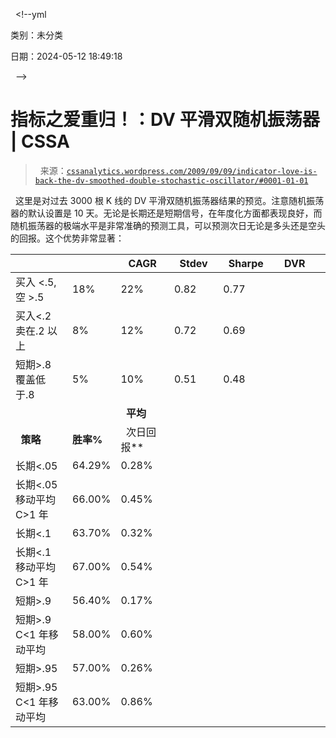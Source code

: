   <!--yml

类别：未分类

日期：2024-05-12 18:49:18

  -->

# 指标之爱重归！：DV 平滑双随机振荡器 | CSSA

>   来源：[`cssanalytics.wordpress.com/2009/09/09/indicator-love-is-back-the-dv-smoothed-double-stochastic-oscillator/#0001-01-01`](https://cssanalytics.wordpress.com/2009/09/09/indicator-love-is-back-the-dv-smoothed-double-stochastic-oscillator/#0001-01-01)

  这里是对过去 3000 根 K 线的 DV 平滑双随机振荡器结果的预览。注意随机振荡器的默认设置是 10 天。无论是长期还是短期信号，在年度化方面都表现良好，而随机振荡器的极端水平是非常准确的预测工具，可以预测次日无论是多头还是空头的回报。这个优势非常显著：

|   |   |  CAGR  |  Stdev  |  Sharpe  |  DVR  | |
| --- | --- | --- | --- | --- | --- | --- |
| 买入 <.5, 空 >.5 | 18% | 22% | 0.82 | 0.77 |
| 买入<.2 卖在.2 以上 | 8% | 12% | 0.72 | 0.69 |
| 短期>.8 覆盖低于.8 | 5% | 10% | 0.51 | 0.48 |
|   |   |  **平均**  | |
|   **策略** | **胜率%** |   次日回报** |
| 长期<.05  | 64.29% | 0.28% |
| 长期<.05 移动平均 C>1 年 | 66.00% | 0.45% |
| 长期<.1 | 63.70% | 0.32% |
| 长期<.1 移动平均 C>1 年 | 67.00% | 0.54% |
| 短期>.9 | 56.40% | 0.17% |
| 短期>.9 C<1 年移动平均 | 58.00% | 0.60% |
| 短期>.95 | 57.00% | 0.26% |
| 短期>.95 C<1 年移动平均 | 63.00% | 0.86% |

